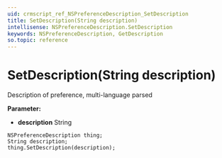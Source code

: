 ```yaml
---
uid: crmscript_ref_NSPreferenceDescription_SetDescription
title: SetDescription(String description)
intellisense: NSPreferenceDescription.SetDescription
keywords: NSPreferenceDescription, GetDescription
so.topic: reference
---
```


# SetDescription(String description)

Description of preference, multi-language parsed

**Parameter:** 
* **description** String

```crmscript
NSPreferenceDescription thing;
String description;
thing.SetDescription(description);
```

